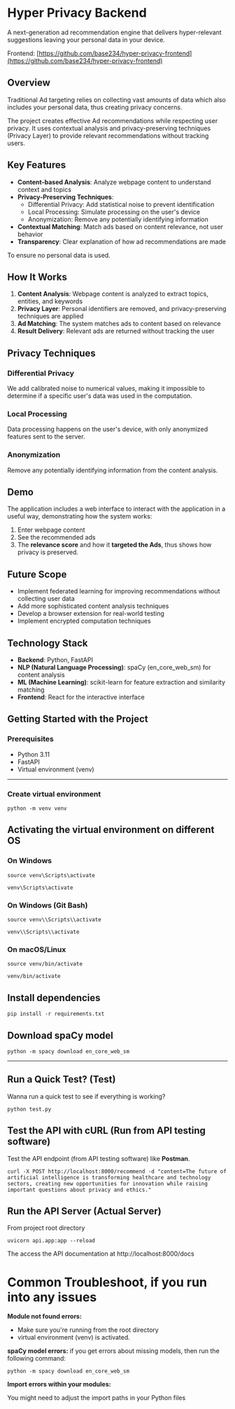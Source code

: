 # Hyper Privacy Backend
A next-generation ad recommendation engine that delivers hyper-relevant suggestions leaving your personal data in your device.

Frontend: [https://github.com/base234/hyper-privacy-frontend](https://github.com/base234/hyper-privacy-frontend)

## Overview

Traditional Ad targeting relies on collecting vast amounts of data which also includes your personal data, thus creating privacy concerns.

The project creates effective Ad recommendations while respecting user privacy. It uses contextual analysis and privacy-preserving techniques (Privacy Layer) to provide relevant recommendations without tracking users.

## Key Features

- **Content-based Analysis**: Analyze webpage content to understand context and topics
- **Privacy-Preserving Techniques**:
  - Differential Privacy: Add statistical noise to prevent identification
  - Local Processing: Simulate processing on the user's device
  - Anonymization: Remove any potentially identifying information
- **Contextual Matching**: Match ads based on content relevance, not user behavior
- **Transparency**: Clear explanation of how ad recommendations are made

To ensure no personal data is used.

## How It Works

1. **Content Analysis**: Webpage content is analyzed to extract topics, entities, and keywords
2. **Privacy Layer**: Personal identifiers are removed, and privacy-preserving techniques are applied
3. **Ad Matching**: The system matches ads to content based on relevance
4. **Result Delivery**: Relevant ads are returned without tracking the user

## Privacy Techniques

### Differential Privacy

We add calibrated noise to numerical values, making it impossible to determine if a specific user's data was used in the computation.

### Local Processing

Data processing happens on the user's device, with only anonymized features sent to the server.

### Anonymization

Remove any potentially identifying information from the content analysis.

## Demo

The application includes a web interface to interact with the application in a useful way, demonstrating how the system works:

1. Enter webpage content
2. See the recommended ads
3. The **relevance score** and how it **targeted the Ads**, thus shows how privacy is preserved.

## Future Scope

- Implement federated learning for improving recommendations without collecting user data
- Add more sophisticated content analysis techniques
- Develop a browser extension for real-world testing
- Implement encrypted computation techniques

## Technology Stack

- **Backend**: Python, FastAPI
- **NLP (Natural Language Processing)**: spaCy (en_core_web_sm) for content analysis
- **ML (Machine Learning)**: scikit-learn for feature extraction and similarity matching
- **Frontend**: React for the interactive interface

## Getting Started with the Project

### Prerequisites

- Python 3.11
- FastAPI
- Virtual environment (venv)

---

### Create virtual environment
```
python -m venv venv
```

## Activating the virtual environment on different OS
### On Windows
```
source venv\Scripts\activate
```
```
venv\Scripts\activate
```
### On Windows (Git Bash)
```
source venv\\Scripts\\activate
```
```
venv\\Scripts\\activate
```
### On macOS/Linux
```
source venv/bin/activate
```
```
venv/bin/activate
```


## Install dependencies
```
pip install -r requirements.txt
```

## Download spaCy model
```
python -m spacy download en_core_web_sm
```

---

## Run a Quick Test? (Test)
Wanna run a quick test to see if everything is working?
```
python test.py
```

## Test the API with cURL (Run from API testing software)
Test the API endpoint (from API testing software) like **Postman**.
```
curl -X POST http://localhost:8000/recommend -d "content=The future of artificial intelligence is transforming healthcare and technology sectors, creating new opportunities for innovation while raising important questions about privacy and ethics."
```

## Run the API Server (Actual Server)
From project root directory
```
uvicorn api.app:app --reload
```

The access the API documentation at http://localhost:8000/docs


# Common Troubleshoot, if you run into any issues

**Module not found errors:**

- Make sure you're running from the root directory
- virtual environment (venv) is activated.


**spaCy model errors:**
if you get errors about missing models, then run the following command:
```
python -m spacy download en_core_web_sm
```


**Import errors within your modules:**

You might need to adjust the import paths in your Python files
